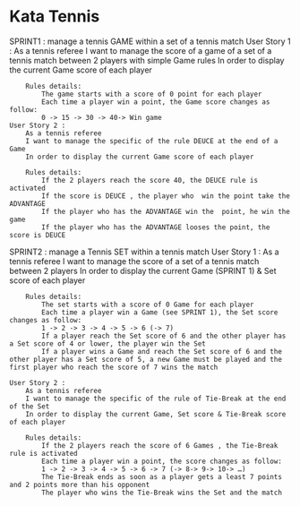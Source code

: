 # Kata Tennis

SPRINT1 : manage a tennis GAME within a set of a tennis match
	User Story 1 :
		As a tennis referee
		I want to manage the score of a game of a set of a tennis match between 2 players with simple Game rules
		In order to display the current Game score of each player
	 
		Rules details:
			The game starts with a score of 0 point for each player
			Each time a player win a point, the Game score changes as follow:
			0 -> 15 -> 30 -> 40-> Win game 
	User Story 2 :
		As a tennis referee
		I want to manage the specific of the rule DEUCE at the end of a Game
		In order to display the current Game score of each player
	 
		Rules details:
			If the 2 players reach the score 40, the DEUCE rule is activated
			If the score is DEUCE , the player who  win the point take the ADVANTAGE
			If the player who has the ADVANTAGE win the  point, he win the game
			If the player who has the ADVANTAGE looses the point, the score is DEUCE
 
SPRINT2 : manage a Tennis SET within a tennis match
	User Story 1 :
        As a tennis referee
		I want to manage the score of a set of a tennis match between 2 players
		In order to display the current Game (SPRINT 1) & Set score of each player
 
        Rules details:
			The set starts with a score of 0 Game for each player
			Each time a player win a Game (see SPRINT 1), the Set score changes as follow:
			1 -> 2 -> 3 -> 4 -> 5 -> 6 (-> 7)
			If a player reach the Set score of 6 and the other player has a Set score of 4 or lower, the player win the Set
			If a player wins a Game and reach the Set score of 6 and the other player has a Set score of 5, a new Game must be played and the first player who reach the score of 7 wins the match
 
	User Story 2 :
        As a tennis referee
		I want to manage the specific of the rule of Tie-Break at the end of the Set
		In order to display the current Game, Set score & Tie-Break score of each player
 
        Rules details:
			If the 2 players reach the score of 6 Games , the Tie-Break rule is activated
			Each time a player win a point, the score changes as follow:
			1 -> 2 -> 3 -> 4 -> 5 -> 6 -> 7 (-> 8-> 9-> 10-> …)
			The Tie-Break ends as soon as a player gets a least 7 points and 2 points more than his opponent
			The player who wins the Tie-Break wins the Set and the match
 
 

